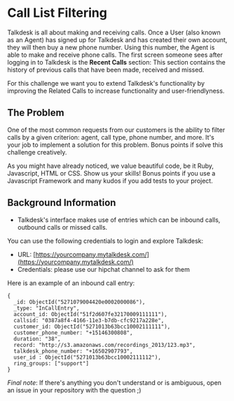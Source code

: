 # Call List Filtering

Talkdesk is all about making and receiving calls. Once a User (also known as an Agent) has signed up for Talkdesk and has created their own account, they will then buy a new phone number. Using this number, the Agent is able to make and receive phone calls. The first screen someone sees after logging in to Talkdesk is the **Recent Calls** section: This section contains the history of previous calls that have been made, received and missed. 

For this challenge we want you to extend Talkdesk's functionality by improving the Related Calls to increase functionality and user-friendlyness.

## The Problem

One of the most common requests from our customers is the ability to filter calls by a given criterion: agent, call type, phone number, and more. It's your job to implement a solution for this problem. Bonus points if solve this challenge creatively.

As you might have already noticed, we value beautiful code, be it Ruby, Javascript, HTML or CSS. Show us your skills! Bonus points if you use a Javascript Framework and many kudos if you add tests to your project.

## Background Information

- Talkdesk's interface makes use of entries which can be inbound calls, outbound calls or missed calls.

You can use the following credentials to login and explore Talkdesk:

- URL: [https://yourcompany.mytalkdesk.com/](https://yourcompany.mytalkdesk.com/)
- Credentials: please use our hipchat channel to ask for them

Here is an example of an inbound call entry:

```
{
  _id: ObjectId("5271079004420e0002000086"),
  _type: "InCallEntry",
  account_id: ObjectId("51f2d607fe32170009111111"),
  callsid: "0387a8f4-4166-11e3-b7db-cfc9217a228e",
  customer_id: ObjectId("5271013b63bcc10002111111"),
  customer_phone_number: "+15146300808",
  duration: "38",
  record: "http://s3.amazonaws.com/recordings_2013/123.mp3",
  talkdesk_phone_number: "+16502907793",
  user_id : ObjectId("5271013b63bcc10002111112"),
  ring_groups: ["support"]
}
```

*Final note*: If there's anything you don't understand or is ambiguous, open an issue in your repository with the question ;) 

